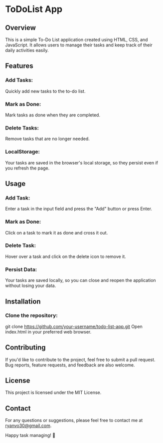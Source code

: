 # **ToDoList App**

## **Overview**

This is a simple To-Do List application created using HTML, CSS, and JavaScript. It allows users to manage their tasks and keep track of their daily activities easily.

## Features
### Add Tasks: 
Quickly add new tasks to the to-do list.
### Mark as Done: 
Mark tasks as done when they are completed.
### Delete Tasks: 
Remove tasks that are no longer needed.
### LocalStorage: 
Your tasks are saved in the browser's local storage, so they persist even if you refresh the page.
## Usage
### Add Task: 
Enter a task in the input field and press the "Add" button or press Enter.
### Mark as Done: 
Click on a task to mark it as done and cross it out.
### Delete Task: 
Hover over a task and click on the delete icon to remove it.
### Persist Data: 
Your tasks are saved locally, so you can close and reopen the application without losing your data.

## Installation
### Clone the repository:
git clone https://github.com/your-username/todo-list-app.git
Open index.html in your preferred web browser.

## Contributing
If you'd like to contribute to the project, feel free to submit a pull request. Bug reports, feature requests, and feedback are also welcome.

## License
This project is licensed under the MIT License.

## Contact
For any questions or suggestions, please feel free to contact me at ryanvo30@gmail.com.

Happy task managing! 🚀
